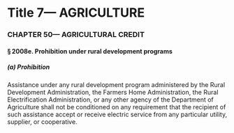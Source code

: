 
# Title 7— AGRICULTURE
### CHAPTER 50— AGRICULTURAL CREDIT
#### § 2008e. Prohibition under rural development programs
##### (a) Prohibition

Assistance under any rural development program administered by the Rural Development Administration, the Farmers Home Administration, the Rural Electrification Administration, or any other agency of the Department of Agriculture shall not be conditioned on any requirement that the recipient of such assistance accept or receive electric service from any particular utility, supplier, or cooperative.
